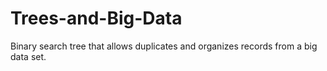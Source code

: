 # Trees-and-Big-Data
Binary search tree that allows duplicates and organizes records from a big data set.

